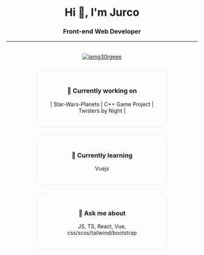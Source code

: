 <div align="center">
  <h1>Hi 👋, I'm Jurco</h1>
  <h3>Front-end Web Developer</h3>
  <hr />
  <br />
  <a href="https://twitter.com/iamg30rgeee" target="blank">
    <img src="https://img.shields.io/twitter/follow/iamg30rgeee?logo=twitter&style=for-the-badge" alt="iamg30rgeee" />
  </a>
  <br />
  <br />
  <div>
    <div style="display: inline-block; width: 300px; border: 1px solid #eee; border-radius: 10px; padding: 20px; margin: 10px;">
      <h3>🔭 Currently working on</h3>
      <p>| Star-Wars-Planets | C++ Game Project | Twisters by Night |</p>
    </div>
    <div style="display: inline-block; width: 300px; border: 1px solid #eee; border-radius: 10px; padding: 20px; margin: 10px;">
      <h3>🌱 Currently learning</h3>
      <p>Vuejs</p>
    </div>
    <div style="display: inline-block; width: 300px; border: 1px solid #eee; border-radius: 10px; padding: 20px; margin: 10px;">
      <h3>💬 Ask me about</h3>
      <p>JS, TS, React, Vue, css/scss/tailwind/bootstrap</p>
    </div>
  </div>
  <br />

